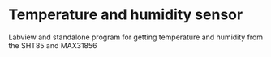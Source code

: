 # Temperature and humidity sensor
 Labview and standalone program for getting temperature and humidity from the SHT85 and MAX31856
